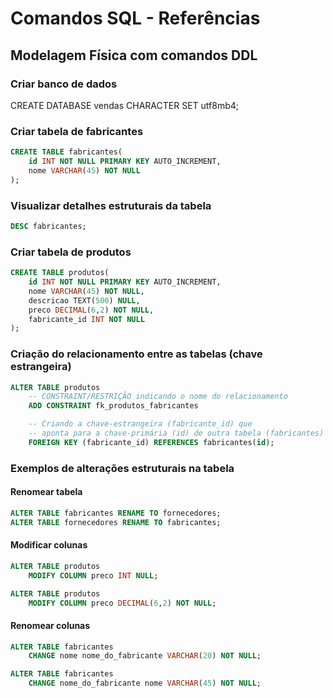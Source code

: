 # Comandos SQL - Referências

## Modelagem Física com comandos DDL

### Criar banco de dados

CREATE DATABASE vendas CHARACTER SET utf8mb4;

### Criar tabela de fabricantes

```sql
CREATE TABLE fabricantes(
    id INT NOT NULL PRIMARY KEY AUTO_INCREMENT,
    nome VARCHAR(45) NOT NULL
);
```

### Visualizar detalhes estruturais da tabela

```sql
DESC fabricantes;
```

### Criar tabela de produtos

```sql
CREATE TABLE produtos(
    id INT NOT NULL PRIMARY KEY AUTO_INCREMENT,
    nome VARCHAR(45) NOT NULL,
    descricao TEXT(500) NULL,
    preco DECIMAL(6,2) NOT NULL,
    fabricante_id INT NOT NULL
);
```

### Criação do relacionamento entre as tabelas (chave estrangeira)

```sql
ALTER TABLE produtos
    -- CONSTRAINT/RESTRIÇÃO indicando o nome do relacionamento
    ADD CONSTRAINT fk_produtos_fabricantes

    -- Criando a chave-estrangeira (fabricante_id) que
    -- aponta para a chave-primária (id) de outra tabela (fabricantes)
    FOREIGN KEY (fabricante_id) REFERENCES fabricantes(id);
```

### Exemplos de alterações estruturais na tabela
#### Renomear tabela
```SQL
ALTER TABLE fabricantes RENAME TO fornecedores;
ALTER TABLE fornecedores RENAME TO fabricantes;
```

#### Modificar colunas 

```SQL
ALTER TABLE produtos
    MODIFY COLUMN preco INT NULL;

ALTER TABLE produtos
    MODIFY COLUMN preco DECIMAL(6,2) NOT NULL;
```

#### Renomear colunas 

```SQL
ALTER TABLE fabricantes
    CHANGE nome nome_do_fabricante VARCHAR(20) NOT NULL;

ALTER TABLE fabricantes
    CHANGE nome_do_fabricante nome VARCHAR(45) NOT NULL;    
```





